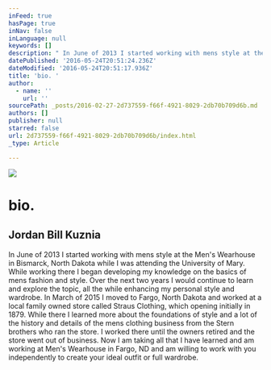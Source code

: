 ```yaml
---
inFeed: true
hasPage: true
inNav: false
inLanguage: null
keywords: []
description: " In June of 2013 I started working with mens style at the Men's Wearhouse in Bismarck, North Dakota while I was attending the University of Mary. While working there I began developing my knowledge on the basics of mens fashion and style. Over the next two years I would continue to learn and explore the topic, all the while enhancing my personal style and wardrobe. In March of 2015 I moved to Fargo, North Dakota and worked at a local family owned store called Straus Clothing, which opening initially in 1879. While there I learned more about the foundations of style and a lot of the history and details of the mens clothing business from the Stern brothers who ran the store. I worked there until the owners retired and the store went out of business. Now I am taking all that I have learned and am working at Men's Wearhouse in Fargo, ND and am willing to work with you independently to create your ideal outfit or full wardrobe."
datePublished: '2016-05-24T20:51:24.236Z'
dateModified: '2016-05-24T20:51:17.936Z'
title: 'bio. '
author:
  - name: ''
    url: ''
sourcePath: _posts/2016-02-27-2d737559-f66f-4921-8029-2db70b709d6b.md
authors: []
publisher: null
starred: false
url: 2d737559-f66f-4921-8029-2db70b709d6b/index.html
_type: Article

---
```

![](https://s3-us-west-2.amazonaws.com/the-grid-img/p/e87725362a0397602b20b9230fe0cc0add438f9c.jpg)

# bio. 

## Jordan Bill Kuznia 

In June of 2013 I started working with mens style at the Men's Wearhouse in Bismarck, North Dakota while I was attending the University of Mary. While working there I began developing my knowledge on the basics of mens fashion and style. Over the next two years I would continue to learn and explore the topic, all the while enhancing my personal style and wardrobe. In March of 2015 I moved to Fargo, North Dakota and worked at a local family owned store called Straus Clothing, which opening initially in 1879\. While there I learned more about the foundations of style and a lot of the history and details of the mens clothing business from the Stern brothers who ran the store. I worked there until the owners retired and the store went out of business. Now I am taking all that I have learned and am working at Men's Wearhouse in Fargo, ND and am willing to work with you independently to create your ideal outfit or full wardrobe.